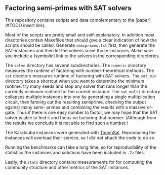 ## Factoring semi-primes with SAT solvers

This repository contains scripts and data complementary to the
[paper](#TODO insert link).

Most of the scripts are pretty small and self-explanatory.  In
addition most directories contain Makefiles that should give a clear
indication of how the scripts should be called.  Generate
`semiprimes.txt` first, then generate the SAT-instances and then let
the solvers solve those instances.  Make sure you include a (symbolic)
link to the solvers in the corresponding directories.

The `solve` directory has several subdirectories.  The `numeric`
directory measures the runtime of factoring with number-theoretical
methods.  The `sat` directory measures runtime of factoring with
SAT solvers.  The `sat_min` directory takes a shortcut when you want
to determine the minimum runtime: try many seeds and stop any solver
that runs longer than the currently minimum runtime for the current
instance.  The `sat_multi` directory collapses multiple instances
into one by generating a single multiplication circuit, then fanning
out the resulting semiprime, checking the output against many semi-
primes and combining the results with a massive or-gate.  Thus if
there is one easy number to factor, we may hope that the SAT solver
is able to find it and focus on factoring that number.  (Although
from the results we conclude it is not able to find such a number.)

The Karatsuba instances were generated with
[ToughSat](https://toughsat.appspot.com/).  Reproducing the instances
will overload their service, so I did not attach the code to do so.

Running the benchmarks can take a long time, so for reproducibility of
the statistics the instances and solutions have been included in `.7z`
files.

Lastly, the `stats` directory contains measurements for for computing
the community structure and other metrics of the SAT instances.

